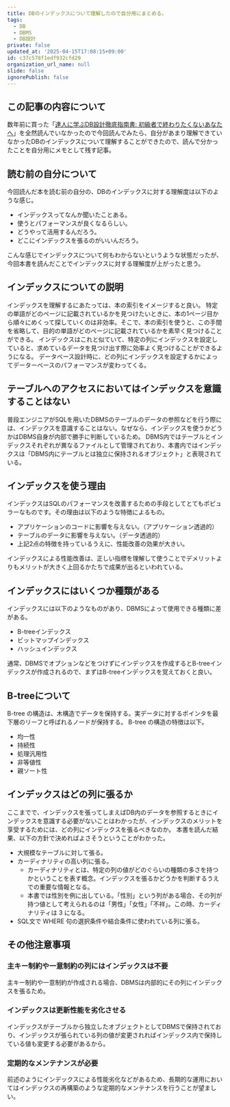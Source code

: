 ```yaml
---
title: DBのインデックスについて理解したので自分用にまとめる。
tags:
  - DB
  - DBMS
  - DB設計
private: false
updated_at: '2025-04-15T17:08:15+09:00'
id: c37c578f1edf932cfd29
organization_url_name: null
slide: false
ignorePublish: false
---
```

## この記事の内容について
数年前に買った「[達人に学ぶDB設計徹底指南書: 初級者で終わりたくないあなたへ](https://www.amazon.co.jp/%E9%81%94%E4%BA%BA%E3%81%AB%E5%AD%A6%E3%81%B6DB%E8%A8%AD%E8%A8%88-%E5%BE%B9%E5%BA%95%E6%8C%87%E5%8D%97%E6%9B%B8-%E5%88%9D%E7%B4%9A%E8%80%85%E3%81%A7%E7%B5%82%E3%82%8F%E3%82%8A%E3%81%9F%E3%81%8F%E3%81%AA%E3%81%84%E3%81%82%E3%81%AA%E3%81%9F%E3%81%B8-%E3%83%9F%E3%83%83%E3%82%AF/dp/4798124702)」を全然読んでいなかったので今回読んでみたら、自分があまり理解できていなかったDBのインデックスについて理解することができたので、読んで分かったことを自分用にメモとして残す記事。

## 読む前の自分について
今回読んだ本を読む前の自分の、DBのインデックスに対する理解度は以下のような感じ。

- インデックスってなんか聞いたことある。
- 使うとパフォーマンスが良くなるらしい。
- どうやって活用するんだろう。
- どこにインデックスを張るのがいいんだろう。

こんな感じでインデックスについて何もわからないというような状態だったが、今回本書を読んだことでインデックスに対する理解度が上がったと思う。

## インデックスについての説明
インデックスを理解するにあたっては、本の索引をイメージすると良い。
特定の単語がどのページに記載されているかを見つけたいときに、本の1ページ目から順々にめくって探していくのは非効率。そこで、本の索引を使うと、この手間を省略して、目的の単語がどのページに記載されているかを素早く見つけることができる。
インデックスはこれと似ていて、特定の列にインデックスを設定していると、求めているデータを見つけ出す際に効率よく見つけることができるようになる。
データベース設計時に、どの列にインデックスを設定するかによってデーターベースのパフォーマンスが変わってくる。

## テーブルへのアクセスにおいてはインデックスを意識することはない
普段エンジニアがSQLを用いたDBMSのテーブルのデータの参照などを行う際には、インデックスを意識することはない。なぜなら、インデックスを使うかどうかはDBMS自身が内部で勝手に判断しているため。
DBMS内ではテーブルとインデックスそれぞれが異なるファイルとして管理されており、本書内ではインデックスは「DBMS内にテーブルとは独立に保持されるオブジェクト」と表現されている。

## インデックスを使う理由
インデックスはSQLのパフォーマンスを改善するための手段としてとてもポピュラーなものです。その理由は以下のような特徴によるもの。
- アプリケーションのコードに影響を与えない。（アプリケーション透過的）
- テーブルのデータに影響を与えない。（データ透過的）
- 上記2点の特徴を持っているうえに、性能改善の効果が大きい。

インデックスによる性能改善は、正しい指標を理解して使うことでデメリットよりもメリットが大きく上回るかたちで成果が出るといわれている。

## インデックスにはいくつか種類がある
インデックスには以下のようなものがあり、DBMSによって使用できる種類に差がある。
- B-treeインデックス
- ビットマップインデックス
- ハッシュインデックス

通常、DBMSでオプションなどをつけずにインデックスを作成するとB-treeインデックスが作成されるので、まずはB-treeインデックスを覚えておくと良い。

## B-treeについて
B-tree の構造は、木構造でデータを保持する。実データに対するポインタを最下層のリーフと呼ばれるノードが保持する。
B-tree の構造の特徴は以下。
- 均一性
- 持続性
- 処理汎用性
- 非等値性
- 親ソート性

## インデックスはどの列に張るか
ここまでで、インデックスを張ってしまえばDB内のデータを参照するときにインデックスを意識する必要がないことはわかったが、インデックスのメリットを享受するためには、どの列にインデックスを張るべきなのか。
本書を読んだ結果、以下の方針で決めればよさそうということがわかった。
- 大規模なテーブルに対して張る。
- カーディナリティの高い列に張る。
  - カーディナリティとは、特定の列の値がどのぐらいの種類の多さを持つかということを表す概念。インデックスを張るかどうかを判断するうえでの重要な情報となる。
  - 本書では性別を例に出している。「性別」という列がある場合、その列が持つ値として考えられるのは「男性」「女性」「不祥」。この時、カーディナリティは 3 になる。
- SQL文で WHERE 句の選択条件や結合条件に使われている列に張る。

## その他注意事項
### 主キー制約や一意制約の列にはインデックスは不要
主キー制約や一意制約が作成される場合、DBMSは内部的にその列にインデックスを張るため。

### インデックスは更新性能を劣化させる
インデックスがテーブルから独立したオブジェクトとしてDBMSで保持されており、インデックスが張られている列の値が変更されればインデックス内で保持している値も変更する必要があるから。

### 定期的なメンテナンスが必要
前述のようにインデックスによる性能劣化などがあるため、長期的な運用においてはインデックスの再構築のような定期的なメンテナンスを行うことが望ましい。
